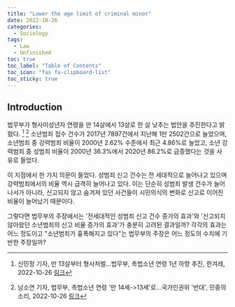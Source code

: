```yaml
---
title: "Lower the age limit of criminal minor"
date: 2022-10-26
categories:
  - Sociology
tags:
  - Law
  - Unfinished
toc: true
toc_label: "Table of Contents"
toc_icon: "fas fa-clipboard-list"
toc_sticky: true
---
```


## Introduction
법무부가 형사미성년자 연령을 만 14살에서 13살로 한 살 낮추는 법안을 추진한다고 밝혔다. [^1] [^2]
소년범죄 접수 건수가 2017년 7897건에서 지난해 1만 2502건으로 늘었으며,
소년범죄 중 강력범죄 비율이 2000년 2.62% 수준에서 최근 4.86%로 늘었고,
소년 강력범죄 중 성범죄 비율이 2000년 36.3%에서 2020년 86.2%로 급증했다는 것을 사유로 들었다. 

[^1]: 신민정 기자, 만 13살부터 형사처벌…법무부, 촉법소년 연령 1년 하향 추진, 한겨레, 2022-10-26 [링크](https://www.hani.co.kr/arti/society/society_general/1064312.html)  

[^2]: 남소연 기자, 법무부, 촉법소년 연령 '만 14세->13세'로...국가인권위 '반대', 민중의 소리, 2022-10-26 [링크](https://www.vop.co.kr/A00001621857.html?fbclid=IwAR36ZOMiLJduYkzLW164azJAfAxt7ztmAepvmivYZh1pLAxY539dWBViRwg)

이 지점에서 한 가지 의문이 들었다.
성범죄 신고 건수는 전 세대적으로 늘어나고 있으며 강력범죄에서의 비율 역시 급격히 늘어나고 있다. 
이는 단순히 성범죄 발생 건수가 늘어나서가 아니라, 신고되지 않고 숨겨져 있던 사건들이 시민의식의 변화로 신고로 이어진 비율이 늘어났기 때문이다. 

그렇다면 법무부의 주장에서는 '전세대적인 성범죄 신고 건수 증가의 효과'와 '신고되지 않아왔던 소년범죄의 신고 비율 증가의 효과'가 충분히 고려된 결과일까?
각각의 효과는 어느 정도이고 "소년범죄가 흉폭해지고 있다"는 법무부의 주장은 어느 정도의 수치에 기반한 주장일까?


